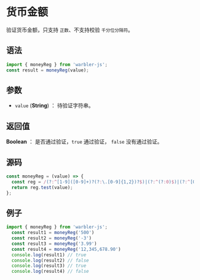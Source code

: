 

# 货币金额

验证货币金额，只支持 `正数`、不支持校验 `千分位分隔符`。

## 语法

```js
import { moneyReg } from 'warbler-js';
const result = moneyReg(value);
```

## 参数

- `value` (**String**) ： 待验证字符串。

## 返回值

**Boolean** ： 是否通过验证，`true` 通过验证， `false` 没有通过验证。

## 源码

```js
const moneyReg = (value) => {
  const reg = /(?:^[1-9]([0-9]+)?(?:\.[0-9]{1,2})?$)|(?:^(?:0)$)|(?:^[0-9]\.[0-9](?:[0-9])?$)/;
  return reg.test(value);
};
```

## 例子

```js
import { moneyReg } from 'warbler-js';
  const result1 = moneyReg('500')
  const result2 = moneyReg('-3')
  const result3 = moneyReg('3.99')
  const result4 = moneyReg('12,345,678.90')
  console.log(result1) // true
  console.log(result2) // false
  console.log(result3) // true
  console.log(result4) // false
```
